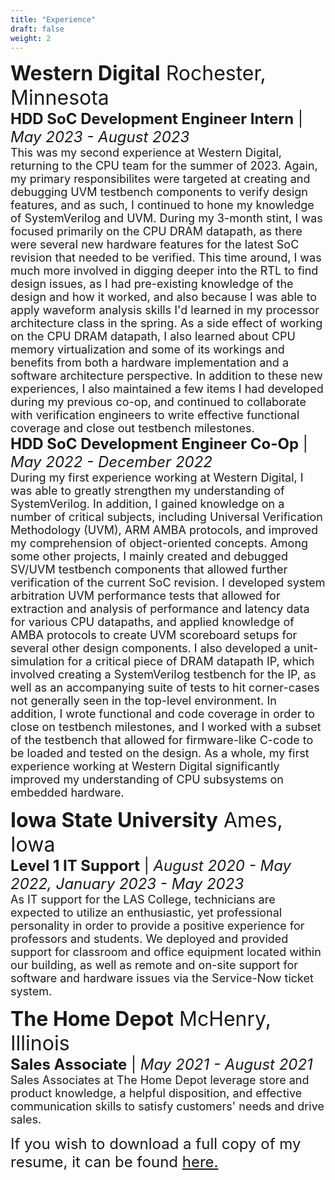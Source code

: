 ```yaml
---
title: "Experience"
draft: false
weight: 2
---
```


<p style="text-align:left">
	<font size=6><strong>Western Digital</strong> Rochester, Minnesota</font><br>
	<font size=5><strong>HDD SoC Development Engineer Intern</strong> | <em>May 2023 - August 2023</em></font><br>
	<font size=4>This was my second experience at Western Digital, returning to the CPU team for the summer of 2023. Again, my primary responsibilites were targeted at creating and debugging UVM testbench components to verify design features, and as such, I continued to hone my knowledge of SystemVerilog and UVM. 
	During my 3-month stint, I was focused primarily on the CPU DRAM datapath, as there were several new hardware features for the latest SoC revision that needed to be verified. 
	This time around, I was much more involved in digging deeper into the RTL to find design issues, as I had pre-existing knowledge of the design and how it worked, and also because I was able to apply waveform analysis skills I'd learned in my processor architecture class in the spring. 
	As a side effect of working on the CPU DRAM datapath, I also learned about CPU memory virtualization and some of its workings and benefits from both a hardware implementation and a software architecture perspective. 
	In addition to these new experiences, I also maintained a few items I had developed during my previous co-op, and continued to collaborate with verification engineers to write effective functional coverage and close out testbench milestones.</font><br>
	<font size=5><strong>HDD SoC Development Engineer Co-Op</strong> | <em>May 2022 - December 2022</em></font><br>
	<font size=4>During my first experience working at Western Digital, I was able to greatly strengthen my understanding of SystemVerilog. In addition, I gained knowledge on a number of critical subjects,
	including Universal Verification Methodology (UVM), ARM AMBA protocols, and improved my comprehension of object-oriented concepts. Among some other projects, I mainly created and debugged SV/UVM testbench components that allowed further
	verification of the current SoC revision. I developed system arbitration UVM performance tests that allowed for extraction and analysis of performance and latency data for various CPU datapaths, and applied knowledge of AMBA protocols
	to create UVM scoreboard setups for several other design components. I also developed a unit-simulation for a critical piece of DRAM datapath IP, which involved creating a SystemVerilog testbench for the IP, as well as an accompanying suite
	of tests to hit corner-cases not generally seen in the top-level environment.  In addition, I wrote functional and code coverage in order to close on testbench milestones, and I worked with a subset of the testbench that allowed for firmware-like C-code to be loaded and tested on the design.
	As a whole, my first experience working at Western Digital significantly improved my understanding of CPU subsystems on embedded hardware.</font>
</p>

<p style="text-align:left">
	<font size=6><strong>Iowa State University</strong> Ames, Iowa</font><br>
	<font size=5><strong>Level 1 IT Support</strong> | <em>August 2020 - May 2022, January 2023 - May 2023</em></font><br>
	<font size=4>As IT support for the LAS College, technicians are expected to utilize an enthusiastic, yet professional personality in order to
	provide a positive experience for professors and students. We deployed and provided support for classroom and office equipment located within our
	building, as well as remote and on-site support for software and hardware issues via the Service-Now ticket system.</font>
</p>

<p style="text-align:left">
	<font size=6><strong>The Home Depot</strong> McHenry, Illinois</font><br>
	<font size=5><strong>Sales Associate</strong> | <em>May 2021 - August 2021</em></font><br>
	<font size=4>Sales Associates at The Home Depot leverage store and product knowledge, a helpful disposition, and effective communication skills to
	satisfy customers' needs and drive sales.</font>
</p>

<p style="text-align:left">
	<font size = 5> If you wish to download a full copy of my resume, it can be found <a href="https://iowastate-my.sharepoint.com/:b:/g/personal/tonyman2_iastate_edu/EeoPrLkzEM5DuRF0bMSNNUoB_GqFX7FB8cVLQ45iEyEcuA?e=Ust4kK">here.</a></font>
</p>
